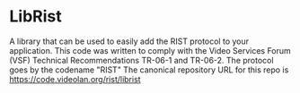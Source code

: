 # LibRist

A library that can be used to easily add the RIST protocol to your application.
This code was written to comply with the Video Services Forum (VSF) Technical Recommendations TR-06-1 and TR-06-2. The protocol goes by the codename "RIST"
The canonical repository URL for this repo is https://code.videolan.org/rist/librist
